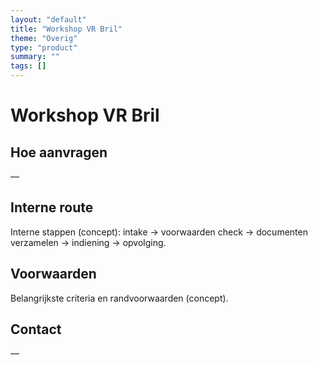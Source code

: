 ```yaml
---
layout: "default"
title: "Workshop VR Bril"
theme: "Overig"
type: "product"
summary: ""
tags: []
---
```

# Workshop VR Bril



## Hoe aanvragen
—

## Interne route
Interne stappen (concept): intake → voorwaarden check → documenten verzamelen → indiening → opvolging.

## Voorwaarden
Belangrijkste criteria en randvoorwaarden (concept).

## Contact
—
